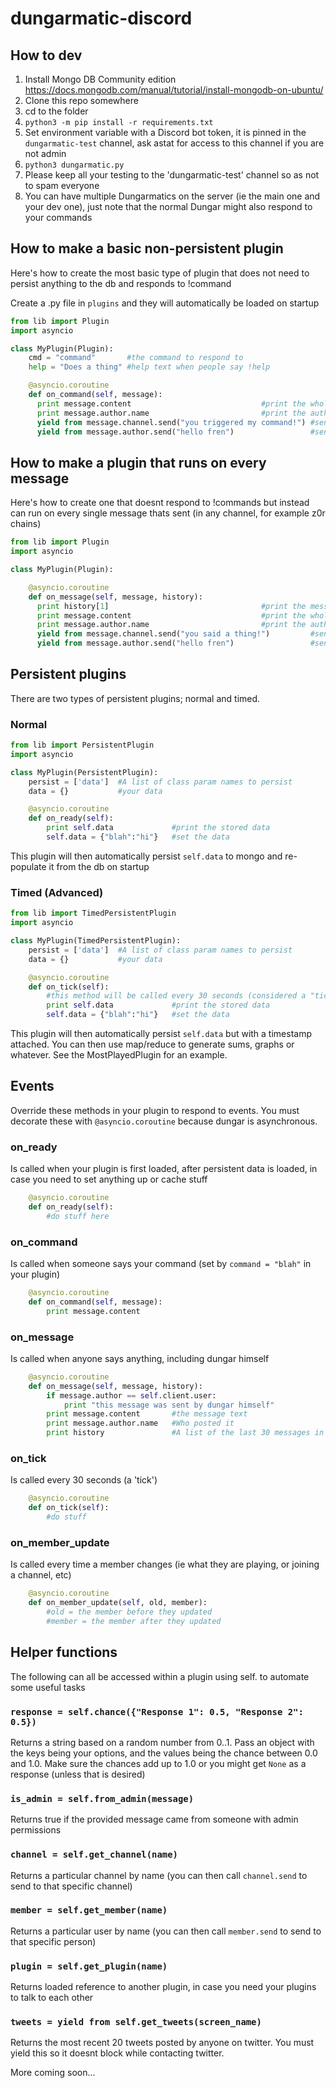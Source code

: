 # dungarmatic-discord

## How to dev
1. Install Mongo DB Community edition https://docs.mongodb.com/manual/tutorial/install-mongodb-on-ubuntu/
1. Clone this repo somewhere
1. cd to the folder
1. `python3 -m pip install -r requirements.txt`
1. Set environment variable with a Discord bot token, it is pinned in the `dungarmatic-test` channel, ask astat for access to this channel if you are not admin
1. `python3 dungarmatic.py`
1. Please keep all your testing to the 'dungarmatic-test' channel so as not to spam everyone
1. You can have multiple Dungarmatics on the server (ie the main one and your dev one), just note that the normal Dungar might also respond to your commands

## How to make a basic non-persistent plugin
Here's how to create the most basic type of plugin that does not need to persist anything to the db and responds to !command

Create a .py file in `plugins` and they will automatically be loaded on startup
```python
from lib import Plugin
import asyncio

class MyPlugin(Plugin):
    cmd = "command"       #the command to respond to
    help = "Does a thing" #help text when people say !help

    @asyncio.coroutine
    def on_command(self, message):
      print message.content                             #print the whole message, split on space or whatever to get params
      print message.author.name                         #print the author's name
      yield from message.channel.send("you triggered my command!") #send a reply to the originating channel
      yield from message.author.send("hello fren")                 #send a dm to the author      
```

## How to make a plugin that runs on every message
Here's how to create one that doesnt respond to !commands but instead can run on every single message thats sent (in any channel, for example z0r chains)

```python
from lib import Plugin
import asyncio

class MyPlugin(Plugin):

    @asyncio.coroutine
    def on_message(self, message, history):
      print history[1]                                  #print the message that came before this one (up to 30 messages)
      print message.content                             #print the whole message, split on space or whatever to get params
      print message.author.name                         #print the author's name
      yield from message.channel.send("you said a thing!")         #send a reply to the originating channel
      yield from message.author.send("hello fren")                 #send a dm to the author
```

## Persistent plugins
There are two types of persistent plugins; normal and timed.

### Normal
```python
from lib import PersistentPlugin
import asyncio

class MyPlugin(PersistentPlugin):
    persist = ['data']  #A list of class param names to persist
    data = {}           #your data

    @asyncio.coroutine
    def on_ready(self):
        print self.data             #print the stored data
        self.data = {"blah":"hi"}   #set the data
```

This plugin will then automatically persist `self.data` to mongo and re-populate it from the db on startup

### Timed (Advanced)
```python
from lib import TimedPersistentPlugin
import asyncio

class MyPlugin(TimedPersistentPlugin):
    persist = ['data']  #A list of class param names to persist
    data = {}           #your data

    @asyncio.coroutine
    def on_tick(self):
        #this method will be called every 30 seconds (considered a "tick")
        print self.data             #print the stored data
        self.data = {"blah":"hi"}   #set the data
```

This plugin will then automatically persist `self.data` but with a timestamp attached. You can then use map/reduce to generate sums, graphs or whatever. See the MostPlayedPlugin for an example.

## Events
Override these methods in your plugin to respond to events. You must decorate these with `@asyncio.coroutine` because dungar is asynchronous.

### on_ready
Is called when your plugin is first loaded, after persistent data is loaded, in case you need to set anything up or cache stuff
```python
    @asyncio.coroutine
    def on_ready(self):
        #do stuff here
```

### on_command
Is called when someone says your command (set by `command = "blah"` in your plugin)
```python
    @asyncio.coroutine
    def on_command(self, message):
        print message.content
```

### on_message
Is called when anyone says anything, including dungar himself
```python
    @asyncio.coroutine
    def on_message(self, message, history):
        if message.author == self.client.user:
            print "this message was sent by dungar himself"
        print message.content       #the message text
        print message.author.name   #Who posted it
        print history               #A list of the last 30 messages in that channel
```

### on_tick
Is called every 30 seconds (a 'tick')
```python
    @asyncio.coroutine
    def on_tick(self):
        #do stuff
```

### on_member_update
Is called every time a member changes (ie what they are playing, or joining a channel, etc)
```python
    @asyncio.coroutine
    def on_member_update(self, old, member):
        #old = the member before they updated
        #member = the member after they updated
```

## Helper functions
The following can all be accessed within a plugin using self.<method> to automate some useful tasks

### `response = self.chance({"Response 1": 0.5, "Response 2": 0.5})`
Returns a string based on a random number from 0..1. Pass an object with the keys being your options, and the values being the chance between 0.0 and 1.0. Make sure the chances add up to 1.0 or you might get `None` as a response (unless that is desired)

### `is_admin = self.from_admin(message)`
Returns true if the provided message came from someone with admin permissions

### `channel = self.get_channel(name)`
Returns a particular channel by name (you can then call `channel.send` to send to that specific channel)

### `member = self.get_member(name)`
Returns a particular user by name (you can then call `member.send` to send to that specific person)

### `plugin = self.get_plugin(name)`
Returns loaded reference to another plugin, in case you need your plugins to talk to each other

### `tweets = yield from self.get_tweets(screen_name)`
Returns the most recent 20 tweets posted by anyone on twitter. You must yield this so it doesnt block while contacting twitter.

More coming soon...
